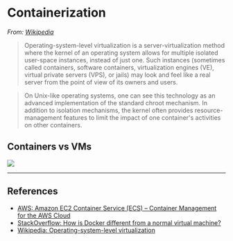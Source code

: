 # Containerization

*From: [Wikipedia](https://en.wikipedia.org/wiki/Operating-system-level_virtualization)*

> Operating-system-level virtualization is a server-virtualization method where the kernel of an operating system allows for multiple isolated user-space instances, instead of just one. Such instances (sometimes called containers, software containers, virtualization engines (VE), virtual private servers (VPS), or jails) may look and feel like a real server from the point of view of its owners and users.

> On Unix-like operating systems, one can see this technology as an advanced implementation of the standard chroot mechanism. In addition to isolation mechanisms, the kernel often provides resource-management features to limit the impact of one container's activities on other containers.

## Containers vs VMs

![](http://zdnet4.cbsistatic.com/hub/i/r/2014/10/02/1f130129-49e2-11e4-b6a0-d4ae52e95e57/resize/770xauto/2598bf8706f23f291a520c42165e6b1f/docker-vm-container.png)

---

## References

-   [AWS: Amazon EC2 Container Service (ECS) – Container Management for the AWS Cloud](http://aws.amazon.com/blogs/aws/cloud-container-management)
-   [StackOverflow: How is Docker different from a normal virtual machine?](http://stackoverflow.com/questions/16047306/how-is-docker-different-from-a-normal-virtual-machine)
-   [Wikipedia: Operating-system-level virtualization](https://en.wikipedia.org/wiki/Operating-system-level_virtualization)
